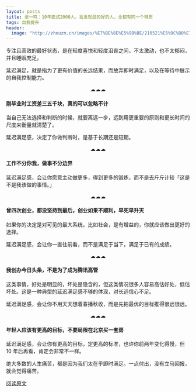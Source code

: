 ```yaml
---
layout: posts
title: 张一鸣：10年面试2000人，我发现混的好的人，全都有同一个特质
tags: 自我提升
header: 
  image: "http://zhouzm.cn/images/%E7%BE%8E%E5%9B%BE/210521%E5%9C%B0%E7%90%83.jpg"
---
```





专注且高效的最好状态，是在轻度喜悦和轻度沮丧之间，不太激动，也不太郁闷，并且睡眠充足。

延迟满足，就是指为了更有价值的长远结果，而放弃即时满足，以及在等待中展示的自我控制能力。

<center>☁☁☁</center>

#### 刚毕业时工资差三五千块，真的可以忽略不计

当自己无法选择和判断的时候，就要离远一步，远到用更重要的原则和更长时间的尺度来衡量就清楚了。

延迟满足感，决定了你做判断时，是基于长期还是短期。

<center>☁☁☁</center>

#### 工作不分你我，做事不分边界

延迟满足感，会让你愿意主动做更多，得到更多的锻炼，而不是去斤斤计较「这是不是我该做的事情。」

<center>☁☁☁</center>

#### 曾四次创业，都没坚持到最后，创业如果不顺利，早死早升天

如果你的决定是对可见的最大系统，比如社会，是有增益的，你就应该做出更好的选择。

延迟满足感，会让你一直往前看，而不是满足于当下，满足于已有的成绩。

<center>☁☁☁</center>

#### 我创办今日头条，不是为了成为腾讯高管

这类事情，好处是明显的，坏处是隐含的，但这类情况很多人容易高估好处，低估坏处。这是一种典型的延迟满足感不够的体现，对长远信心不足。

延迟满足感，会让你不用天天想着春播秋收，而是先把最优的目标推得很远很远。

<center>☁☁☁</center>

#### 年轻人应该有更高的目标，不要局限在北京买一套房

延迟满足感，会让你有更高的目标，定更高的标准，也许你前两年变化得慢，但 10 年后再看，肯定会非常不一样。

绝大多数的人生痛苦，都是因为我们太在乎即时满足。一点付出，没有立马回报，就会觉得痛苦。



[阅读原文](https://www.163.com/dy/article/EM59E88Q0516CHQI.html)

